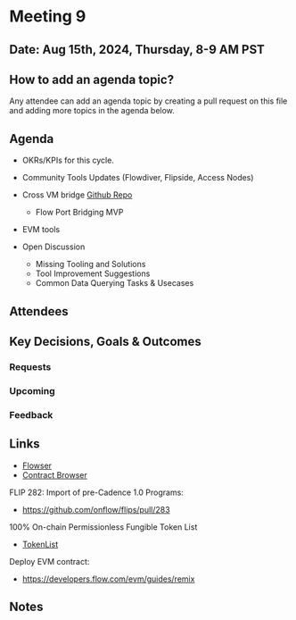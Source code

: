 
# Meeting 9

## Date: Aug 15th, 2024, Thursday, 8-9 AM PST

## How to add an agenda topic?
Any attendee can add an agenda topic by creating a pull request on this file and adding more topics in the agenda below.

## Agenda
* OKRs/KPIs for this cycle.
* Community Tools Updates (Flowdiver, Flipside, Access Nodes)
* Cross VM bridge [Github Repo](https://github.com/onflow/flow-evm-bridge/tree/main)
  - Flow Port Bridging MVP
* EVM tools

* Open Discussion
  - Missing Tooling and Solutions
  - Tool Improvement Suggestions
  - Common Data Querying Tasks & Usecases
  
## Attendees 

## Key Decisions, Goals & Outcomes 

### Requests


### Upcoming

### Feedback

## Links
* [Flowser](https://interact.flowser.dev/mainnet)
* [Contract Browser](https://contractbrowser.com/)

FLIP 282: Import of pre-Cadence 1.0 Programs:
* https://github.com/onflow/flips/pull/283

100% On-chain Permissionless Fungible Token List
* [TokenList](https://token-list.fixes.world/)

Deploy EVM contract:
* https://developers.flow.com/evm/guides/remix

## Notes
